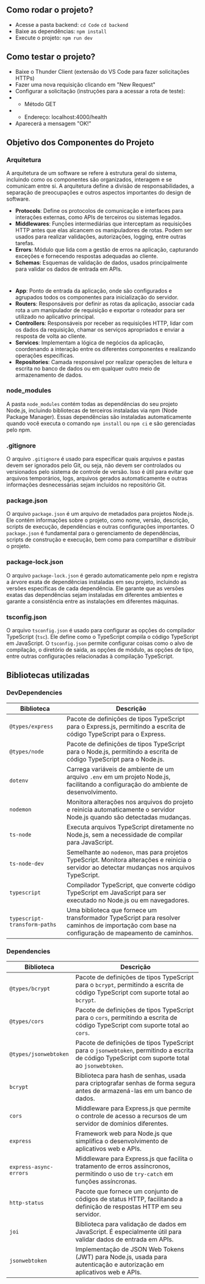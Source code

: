 ## Como rodar o projeto?

- Acesse a pasta backend: 
`cd Code`
`cd backend`
- Baixe as dependências: 
`npm install`
- Execute o projeto:
`npm run dev`

## Como testar o projeto?
- Baixe o Thunder Client (extensão do VS Code para fazer solicitações HTTPs)
- Fazer uma nova requisição clicando em "New Request"
- Configurar a solicitação (instruções para a acessar a rota de teste):
- - Método GET
- - Endereço: localhost:4000/health
- Aparecerá a mensagem "OK!"


## Objetivo dos Componentes do Projeto

### Arquitetura
A arquitetura de um software se refere à estrutura geral do sistema, incluindo como os componentes são organizados, interagem e se comunicam entre si. A arquitetura define a divisão de responsabilidades, a separação de preocupações e outros aspectos importantes do design de software.

- **Protocols**: Define os protocolos de comunicação e interfaces para interações externas, como APIs de terceiros ou sistemas legados.
- **Middlewares**: Funções intermediárias que interceptam as requisições HTTP antes que elas alcancem os manipuladores de rotas. Podem ser usados para realizar validações, autorizações, logging, entre outras tarefas.
- **Errors**: Módulo que lida com a gestão de erros na aplicação, capturando exceções e fornecendo respostas adequadas ao cliente.
- **Schemas**: Esquemas de validação de dados, usados principalmente para validar os dados de entrada em APIs.
#
- **App**: Ponto de entrada da aplicação, onde são configurados e agrupados todos os componentes para inicialização do servidor.
- **Routers**: Responsáveis por definir as rotas da aplicação, associar cada rota a um manipulador de requisição e exportar o roteador para ser utilizado no aplicativo principal.
- **Controllers**: Responsáveis por receber as requisições HTTP, lidar com os dados da requisição, chamar os serviços apropriados e enviar a resposta de volta ao cliente.
- **Services**: Implementam a lógica de negócios da aplicação, coordenando a interação entre os diferentes componentes e realizando operações específicas.
- **Repositories**: Camada responsável por realizar operações de leitura e escrita no banco de dados ou em qualquer outro meio de armazenamento de dados.



### node_modules
A pasta `node_modules` contém todas as dependências do seu projeto Node.js, incluindo bibliotecas de terceiros instaladas via npm (Node Package Manager). Essas dependências são instaladas automaticamente quando você executa o comando `npm install` ou `npm ci` e são gerenciadas pelo npm.

### .gitignore
O arquivo `.gitignore` é usado para especificar quais arquivos e pastas devem ser ignorados pelo Git, ou seja, não devem ser controlados ou versionados pelo sistema de controle de versão. Isso é útil para evitar que arquivos temporários, logs, arquivos gerados automaticamente e outras informações desnecessárias sejam incluídos no repositório Git.

### package.json
O arquivo `package.json` é um arquivo de metadados para projetos Node.js. Ele contém informações sobre o projeto, como nome, versão, descrição, scripts de execução, dependências e outras configurações importantes. O `package.json` é fundamental para o gerenciamento de dependências, scripts de construção e execução, bem como para compartilhar e distribuir o projeto.

### package-lock.json
O arquivo `package-lock.json` é gerado automaticamente pelo npm e registra a árvore exata de dependências instaladas em seu projeto, incluindo as versões específicas de cada dependência. Ele garante que as versões exatas das dependências sejam instaladas em diferentes ambientes e garante a consistência entre as instalações em diferentes máquinas.

### tsconfig.json
O arquivo `tsconfig.json` é usado para configurar as opções do compilador TypeScript (`tsc`). Ele define como o TypeScript compila o código TypeScript em JavaScript. O `tsconfig.json` permite configurar coisas como o alvo de compilação, o diretório de saída, as opções de módulo, as opções de tipo, entre outras configurações relacionadas à compilação TypeScript.



## Bibliotecas utilizadas

### DevDependencies

| Biblioteca                  | Descrição                                                                                                   |
|-----------------------------|-------------------------------------------------------------------------------------------------------------|
| `@types/express`            | Pacote de definições de tipos TypeScript para o Express.js, permitindo a escrita de código TypeScript para o Express.            |
| `@types/node`               | Pacote de definições de tipos TypeScript para o Node.js, permitindo a escrita de código TypeScript para o Node.js.                   |
| `dotenv`                    | Carrega variáveis de ambiente de um arquivo `.env` em um projeto Node.js, facilitando a configuração do ambiente de desenvolvimento. |
| `nodemon`                   | Monitora alterações nos arquivos do projeto e reinicia automaticamente o servidor Node.js quando são detectadas mudanças.           |
| `ts-node`                   | Executa arquivos TypeScript diretamente no Node.js, sem a necessidade de compilar para JavaScript.                              |
| `ts-node-dev`               | Semelhante ao `nodemon`, mas para projetos TypeScript. Monitora alterações e reinicia o servidor ao detectar mudanças nos arquivos TypeScript.        |
| `typescript`                | Compilador TypeScript, que converte código TypeScript em JavaScript para ser executado no Node.js ou em navegadores.             |
| `typescript-transform-paths`| Uma biblioteca que fornece um transformador TypeScript para resolver caminhos de importação com base na configuração de mapeamento de caminhos.       |

### Dependencies

| Biblioteca                  | Descrição                                                                                                   |
|-----------------------------|-------------------------------------------------------------------------------------------------------------|
| `@types/bcrypt`             | Pacote de definições de tipos TypeScript para o `bcrypt`, permitindo a escrita de código TypeScript com suporte total ao `bcrypt`.      |
| `@types/cors`               | Pacote de definições de tipos TypeScript para o `cors`, permitindo a escrita de código TypeScript com suporte total ao `cors`.          |
| `@types/jsonwebtoken`       | Pacote de definições de tipos TypeScript para o `jsonwebtoken`, permitindo a escrita de código TypeScript com suporte total ao `jsonwebtoken`. |
| `bcrypt`                    | Biblioteca para hash de senhas, usada para criptografar senhas de forma segura antes de armazená-las em um banco de dados.            |
| `cors`                      | Middleware para Express.js que permite o controle de acesso a recursos de um servidor de domínios diferentes.                     |
| `express`                   | Framework web para Node.js que simplifica o desenvolvimento de aplicativos web e APIs.                                |
| `express-async-errors`      | Middleware para Express.js que facilita o tratamento de erros assíncronos, permitindo o uso de `try-catch` em funções assíncronas. |
| `http-status`               | Pacote que fornece um conjunto de códigos de status HTTP, facilitando a definição de respostas HTTP em seu servidor.              |
| `joi`                       | Biblioteca para validação de dados em JavaScript. É especialmente útil para validar dados de entrada em APIs.                     |
| `jsonwebtoken`              | Implementação de JSON Web Tokens (JWT) para Node.js, usada para autenticação e autorização em aplicativos web e APIs.               |
